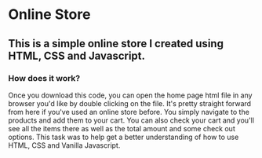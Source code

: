# Online Store

## This is a simple online store I created using HTML, CSS and Javascript.

### How does it work?

Once you download this code, you can open the home page html file in any browser you'd like by double clicking on the file. It's pretty straight forward from here 
if you've used an online store before. You simply navigate to the products and add them to your cart. You can also check your cart and you'll see all the items there 
as well as the total amount and some check out options. This task was to help get a better understanding of how to use HTML, CSS and Vanilla Javascript.
